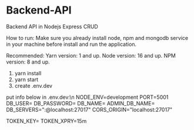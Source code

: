 # Backend-API
Backend API in Nodejs Express CRUD

How to run:
Make sure you already install node, npm and mongodb service in your machine before install and run the application.

Recommended:
Yarn version: 1 and up.
Node version: 16 and up.
NPM version: 8 and up.

1. yarn install
2. yarn start
3. create .env.dev

put info below in .env.dev:\n
NODE_ENV=development
PORT=5001
DB_USER=<database username>
DB_PASSWORD=<database user password>
DB_NAME=<database name>
ADMIN_DB_NAME=<database admin name>
DB_SERVERS="<database username>:<database user password>@localhost:27017"
CORS_ORIGIN="localhost:27017"

TOKEN_KEY=<create your own token key for test purposes only>
TOKEN_XPRY=15m
